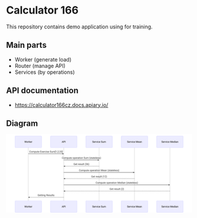 # Calculator 166

This repository contains demo application using for training.


## Main parts

- Worker (generate load)
- Router (manage API)
- Services (by operations)

## API documentation

- https://calculator166cz.docs.apiary.io/

## Diagram

![](mermaid-diagram-20181220183016.svg)
